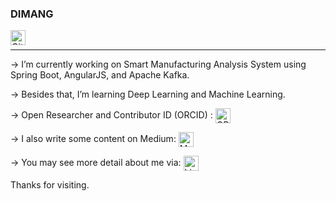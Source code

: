### DIMANG
<a href="https://github.com/dimangite/">
  <img align="left" alt="Github Icon" width="24px" src="https://cdn.jsdelivr.net/npm/simple-icons@3.12.2/icons/github.svg" />
</a>
<br>
<hr>   
                                                                                                                                                                                                                                 
→  I’m currently working on Smart Manufacturing Analysis System using Spring Boot, AngularJS, and Apache Kafka.

→  Besides that, I’m learning Deep Learning and Machine Learning.


→  Open Researcher and Contributor ID (ORCID) : <a href="https://orcid.org/0000-0002-2650-7569">
  <img align="center" alt="ORCID Icon" width="24px" src="https://cdn.jsdelivr.net/npm/simple-icons@3.12.2/icons/orcid.svg" />
</a>

→  I also write some content on Medium: <a href="https://dimangchhol.medium.com/">
  <img align="center" alt="Medium Icon" width="24px" src="https://cdn.jsdelivr.net/npm/simple-icons@3.12.2/icons/medium.svg" />
</a>

→  You may see more detail about me via:  <a href="https://linkedin.com/in/dimangchhol">
  <img align="center" alt="Linkedin Icon" width="24px" src="https://cdn.jsdelivr.net/npm/simple-icons@3.12.2/icons/linkedin.svg" />
</a>


Thanks for visiting.

